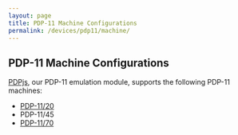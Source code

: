 ```yaml
---
layout: page
title: PDP-11 Machine Configurations
permalink: /devices/pdp11/machine/
---
```


PDP-11 Machine Configurations
-----------------------------

[PDPjs](/modules/pdp11/), our PDP-11 emulation module, supports the following PDP-11 machines:

* [PDP-11/20](/devices/pdp11/machine/1120/)
* PDP-11/45
* [PDP-11/70](/devices/pdp11/machine/1170/)

